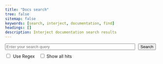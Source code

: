 ```yaml
---
title: "Docs search"
tree: false
sitemap: false
keywords: [search, interject, documentation, find]
headings: []
description: Interject documentation search results
---
```


<style>
    #custom-search-form {
        margin-bottom: 10px;
        background-color: white;
        display: flex; /* Use flexbox */
    }
    #custom-search-input {
        flex: 1; /* Let the input grow to fill available space */
    }
    #custom-search-button {
        margin-left: 10px;
        margin-right: 10px;
    }
    #custom-search-results {
  }
    #custom-regex {
        margin-right: 5px;
        margin-bottom: 10px;
    }
    #custom-all-hits {
        margin-left: 15px;
        margin-bottom: 10px;
    }

</style>

<form id="custom-search-form">
  <input type="search" id="custom-search-input" placeholder="Enter your search query">
  <button type="submit" id="custom-search-button">Search</button>
</form>

<div>
  <input type="checkbox" id="custom-regex">
  <label for="custom-regex">Use Regex</label>
  <input type="checkbox" id="custom-all-hits">
  <label for="custom-all-hits">Show all hits</label>
</div>

<div id="custom-search-results"></div>

<script src="../js/customSearch.js"></script>
